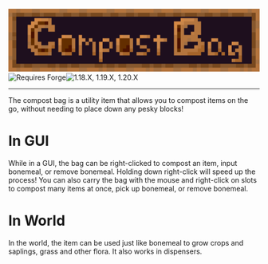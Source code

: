 ![Compost Bag](https://github.com/dhyces/CompostBag/raw/info/marketing/compost_bag.png "Compost Bag")
![Requires Forge](https://img.shields.io/static/v1?style=for-the-badge&label=Loader&message=Forge&color=a8320c "Requires Forge")![1.18.X, 1.19.X, 1.20.X](https://img.shields.io/static/v1?style=for-the-badge&label=Versions&message=1.18.x&color=a8320c "1.18.X, 1.19.X, 1.20.X")

---
The compost bag is a utility item that allows you to compost items on the go, without needing to place down any pesky blocks!
# In GUI
While in a GUI, the bag can be right-clicked to compost an item, input bonemeal, or remove bonemeal. Holding down right-click will speed up the process! You can also carry the bag with the mouse and right-click on slots to compost many items at once, pick up bonemeal, or remove bonemeal.
# In World
In the world, the item can be used just like bonemeal to grow crops and saplings, grass and other flora. It also works in dispensers.